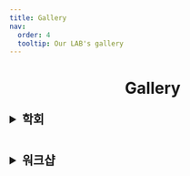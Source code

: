 ```yaml
---
title: Gallery
nav:
  order: 4
  tooltip: Our LAB's gallery
---
```


<div style="text-align:center;">
  <h1><b>Gallery</b></h1>
</div>

<details>
  <summary style="font-size:1.5em; font-weight:bold; margin:1em 0;">학회</summary>
  <div style="display:flex; gap:1em; margin-top:1em;">
    <div style="text-align:center;">
      <img src="/images/gallery/conference1.jpg" alt="22추계전기화학회 참석" style="width:180px; height:180px; object-fit:cover; border-radius:8px;">
      <div>22추계전기화학회 참석</div>
    </div>
    <div style="text-align:center;">
      <img src="/images/gallery/conference2.jpg" alt="22춘계전기화학회 참석" style="width:180px; height:180px; object-fit:cover; border-radius:8px;">
      <div>22춘계전기화학회 참석</div>
    </div>
  </div>
</details>

<details>
  <summary style="font-size:1.5em; font-weight:bold; margin:1em 0;">워크샵</summary>
  <div style="display:flex; gap:1em; margin-top:1em;">
    <div style="text-align:center;">
      <img src="/images/gallery/workshop1.jpg" alt="워크샵1" style="width:180px; height:180px; object-fit:cover; border-radius:8px;">
      <div>워크샵1</div>
    </div>
    <div style="text-align:center;">
      <img src="/images/gallery/workshop2.jpg" alt="워크샵2" style="width:180px; height:180px; object-fit:cover; border-radius:8px;">
      <div>워크샵2</div>
    </div>
  </div>
</details>
